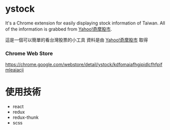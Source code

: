 # ystock

It's a Chrome extension for easily displaying stock information of Taiwan.
All of the information is grabbed from [Yahoo!奇摩股市](https://tw.stock.yahoo.com/).

這是一個可以簡單的看台灣股票的小工具
資料是由 [Yahoo!奇摩股市](https://tw.stock.yahoo.com/) 取得

### Chrome Web Store

https://chrome.google.com/webstore/detail/ystock/kdfomaiafhgjpidlcfhfpifmleaiacji


# 使用技術

- react
- redux
- redux-thunk
- scss